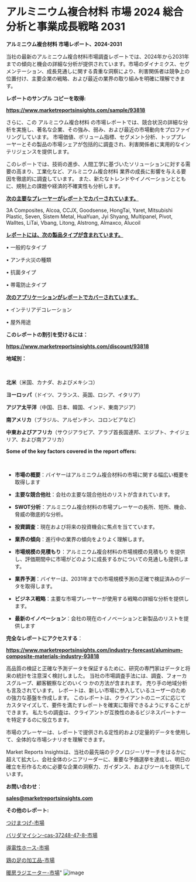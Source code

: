 # アルミニウム複合材料 市場 2024 総合分析と事業成長戦略 2031

<strong>アルミニウム複合材料 市場レポート、2024-2031</strong>

当社の最新のアルミニウム複合材料市場調査レポートでは、2024年から2031年までの傾向と機会の詳細な分析が提供されています。市場のダイナミクス、セグメンテーション、成長見通しに関する貴重な洞察により、利害関係者は競争上の位置付け、主要企業の戦略、および最近の業界の取り組みを明確に理解できます。



<strong>レポートのサンプル コピーを取得:</strong> <a href=https://www.marketreportsinsights.com/sample/93818>

<strong><u>https://www.marketreportsinsights.com/sample/93818</u></strong></a>

さらに、この アルミニウム複合材料 の市場レポートでは、競合状況の詳細な分析を実施し、著名な企業、その強み、弱み、および最近の市場動向をプロファイリングしています。 市場価値、ボリューム指標、セグメント分析、トッププレーヤーとその製品の市場シェアが包括的に調査され、利害関係者に実用的なインテリジェンスを提供します。

このレポートでは、技術の進歩、人間工学に基づいたソリューションに対する需要の高まり、工業化など、アルミニウム複合材料 業界の成長に影響を与える要因を徹底的に調査しています。 また、新たなトレンドやイノベーションとともに、規制上の課題や経済的不確実性も分析します。



<strong><u>次の主要なプレーヤーがレポートでカバーされています。</u></strong>

3A Composites, Alcoa, CCJX, Goodsense, HongTai, Yaret, Mitsubishi Plastic, Seven, Sistem Metal, HuaYuan, Jyi Shyang, Multipanel, Pivot, Walltes, LiTai, Vbang, Litong, Alstrong, Almaxco, Alucoil



<strong><u><b>レポートには、次の製品タイプが含まれています。</b></u></strong>

• 一般的なタイプ

• アンチ火災の種類

• 抗菌タイプ

• 帯電防止タイプ



<strong><u><b>次のアプリケーションがレポートでカバーされています。</b></u></strong>

• インテリアデコレーション

• 屋外用途



<strong><b>このレポートの割引を受けるには：</b></strong>

<a href=https://www.marketreportsinsights.com/discount/93818>

<strong><u>https://www.marketreportsinsights.com/discount/93818</u></strong></a>



<strong>地域別：</strong>

<strong> </strong>



<strong>北米</strong>（米国、カナダ、およびメキシコ）



<strong>ヨーロッパ</strong>（ドイツ、フランス、英国、ロシア、イタリア）



<strong>アジア太平洋</strong>（中国、日本、韓国、インド、東南アジア）



<strong>南アメリカ</strong>（ブラジル、アルゼンチン、コロンビアなど）



<strong>中東およびアフリカ</strong>（サウジアラビア、アラブ首長国連邦、エジプト、ナイジェリア、および南アフリカ）



<strong>Some of the key factors covered in the report offers:</strong>

<strong> </strong>
<ul>
  <li>

<strong>市場の概要</strong>：バイヤーはアルミニウム複合材料の市場に関する幅広い概要を取得します</li>
  <li>

<strong>主要な競合他社</strong>：会社の主要な競合他社のリストが含まれています。</li>
  <li>

<strong>SWOT分析</strong>：アルミニウム複合材料の市場プレーヤーの長所、短所、機会、脅威の徹底的な分析。</li>
  <li>

<strong>投資調査</strong>：現在および将来の投資機会に焦点を当てています。</li>
  <li>

<strong>業界の傾向</strong>：進行中の業界の傾向をよりよく理解します。</li>
  <li>

<strong>市場規模の見積もり</strong>：アルミニウム複合材料の市場規模の見積もり を提供し、評価期間中に市場がどのように成長するかについての見通しも提供します。</li>
  <li>

<strong>業界予測</strong>：バイヤーは、2031年までの市場規模予測の正確で検証済みのデータを取得します。</li>
  <li>

<strong>ビジネス戦略</strong>：主要な市場プレーヤーが使用する戦略の詳細な分析を提供します。</li>
  <li>

<strong>最新のイノベーション</strong>：会社の現在のイノベーションと新製品のリストを提供します</li>
</ul>


<strong>完全なレポートにアクセスする</strong>：

<a href=https://www.marketreportsinsights.com/industry-forecast/aluminum-composite-materials-industry-93818>

<strong><u>https://www.marketreportsinsights.com/industry-forecast/aluminum-composite-materials-industry-93818</u></strong></a>

高品質の検証と正確な予測データを保証するために、研究の専門家はデータと将来の統計を注意深く検討しました。 当社の市場調査手法には、調査、フォーカスグループ、顧客観察などのいくつ かの方法が含まれます。 売り手の地域分析も言及されています。 レポートは、新しい市場に参入しているユーザーのための強力な基盤を作成します。 このレポートは、クライアントのニーズに応じてカスタマイズして、要件を満たすレポートを確実に取得できるようにすることができます。 私たちの調査は、クライアントが互換性のあるビジネスパートナーを特定するのに役立ちます。

市場のプレーヤーは、レポートで提供される定性的および定量的データを使用して、全体的な市場シナリオを理解できます。

Market Reports Insightsは、当社の最先端のテクノロジーリサーチをはるかに超えて拡大し、会社全体のシニアリーダーに、重要な予備選挙を達成し、明日の確立を形作るために必要な企業の洞察力、ガイダンス、およびツールを提供しています。



<strong><b>お問い合わせ</b></strong>：

<a href=mailto:sales@marketreportsinsights.com>

<strong><u>sales@marketreportsinsights.com</u></strong></a>



<strong>その他のレポート:</strong>

<a href=https://www.linkedin.com/pulse/つけまつげ-市場-2023-最新の-cagr-および成長分析-2030-analytics-achievers-24-analysis-fecnf/>つけまつげ-市場</a>

<a href=https://www.linkedin.com/pulse/バリダマイシン-cas-37248-47-8-市場-2023-新興市場-将来の動向と市場需要-2030-pr-news-hub-wbx8f/>バリダマイシン-cas-37248-47-8-市場</a>

<a href=https://www.linkedin.com/pulse/導電性ホース-市場-2023-新興市場-将来の動向と市場需要-2030-mugtf/>導電性ホース-市場</a>

<a href=https://www.linkedin.com/pulse/鶏の足の加工品-市場-2023-新興市場-将来の動向と市場需要-2030-pr-news-hub-ugkxf/>鶏の足の加工品-市場</a>

<a href=https://www.linkedin.com/pulse/暖房ラジエーター-市場-2023-競争分析と事業成長-2030-data-dive-discoveries-24-analysis-w0muf/>暖房ラジエーター-市場</a>"
![image](https://github.com/gayatriri2/Market-Trends/assets/166717496/cd8f1eca-f07a-4645-bc40-aef269df4dd1)
